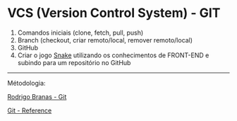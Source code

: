 # VCS (Version Control System) - GIT

1. Comandos iniciais (clone, fetch, pull, push)
1. Branch (checkout, criar remoto/local, remover remoto/local)
1. GitHub
1. Criar o jogo [Snake](http://lenonbordini.github.io/classicSnake/) utilizando os conhecimentos de FRONT-END e subindo para um repositório no GitHub

------

Métodologia:

[Rodrigo Branas - Git](https://www.youtube.com/watch?v=C18qzn7j4SM&list=PLQCmSnNFVYnRdgxOC_ufH58NxlmM6VYd1)

[Git - Reference](https://git-scm.com/docs)
